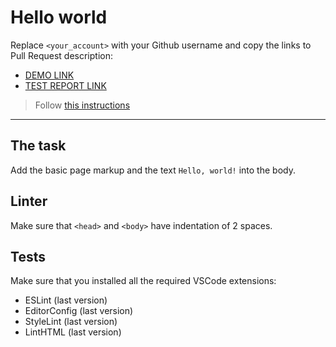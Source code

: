 # Hello world

Replace `<your_account>` with your Github username and copy the links to Pull Request description:
- [DEMO LINK](https://Oleksandr-Naumchak.github.io/layout_hello-world/)
- [TEST REPORT LINK](https://Oleksandr-Naumchak.github.io/layout_hello-world/report/html_report/)

> Follow [this instructions](https://mate-academy.github.io/layout_task-guideline/#how-to-solve-the-layout-tasks-on-github)
___

## The task

Add the basic page markup and the text `Hello, world!` into the body.

## Linter

Make sure that `<head>` and `<body>` have indentation of 2 spaces.

## Tests

Make sure that you installed all the required VSCode extensions:

- ESLint (last version)
- EditorConfig (last version)
- StyleLint (last version)
- LintHTML (last version)
